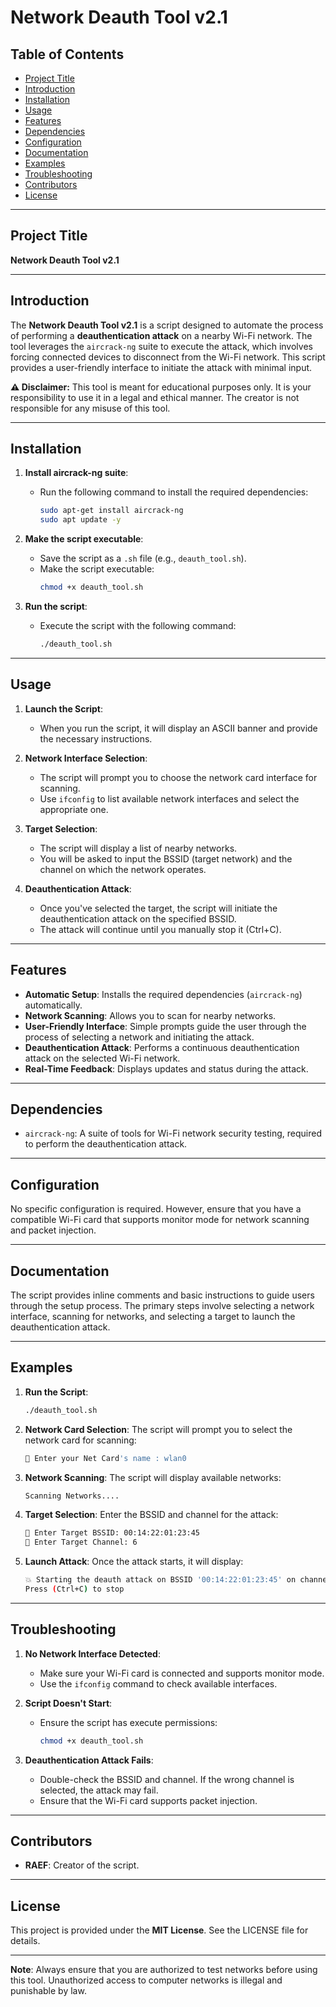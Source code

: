 # Network Deauth Tool v2.1

## Table of Contents

- [Project Title](#project-title)
- [Introduction](#introduction)
- [Installation](#installation)
- [Usage](#usage)
- [Features](#features)
- [Dependencies](#dependencies)
- [Configuration](#configuration)
- [Documentation](#documentation)
- [Examples](#examples)
- [Troubleshooting](#troubleshooting)
- [Contributors](#contributors)
- [License](#license)

---

## Project Title

**Network Deauth Tool v2.1**

---

## Introduction

The **Network Deauth Tool v2.1** is a script designed to automate the process of performing a **deauthentication attack** on a nearby Wi-Fi network. The tool leverages the `aircrack-ng` suite to execute the attack, which involves forcing connected devices to disconnect from the Wi-Fi network. This script provides a user-friendly interface to initiate the attack with minimal input.

**⚠️ Disclaimer:** This tool is meant for educational purposes only. It is your responsibility to use it in a legal and ethical manner. The creator is not responsible for any misuse of this tool.

---

## Installation

1. **Install aircrack-ng suite**:
   - Run the following command to install the required dependencies:
     ```bash
     sudo apt-get install aircrack-ng
     sudo apt update -y
     ```

2. **Make the script executable**:
   - Save the script as a `.sh` file (e.g., `deauth_tool.sh`).
   - Make the script executable:
     ```bash
     chmod +x deauth_tool.sh
     ```

3. **Run the script**:
   - Execute the script with the following command:
     ```bash
     ./deauth_tool.sh
     ```

---

## Usage

1. **Launch the Script**:
   - When you run the script, it will display an ASCII banner and provide the necessary instructions.

2. **Network Interface Selection**:
   - The script will prompt you to choose the network card interface for scanning.
   - Use `ifconfig` to list available network interfaces and select the appropriate one.

3. **Target Selection**:
   - The script will display a list of nearby networks.
   - You will be asked to input the BSSID (target network) and the channel on which the network operates.

4. **Deauthentication Attack**:
   - Once you've selected the target, the script will initiate the deauthentication attack on the specified BSSID.
   - The attack will continue until you manually stop it (Ctrl+C).

---

## Features

- **Automatic Setup**: Installs the required dependencies (`aircrack-ng`) automatically.
- **Network Scanning**: Allows you to scan for nearby networks.
- **User-Friendly Interface**: Simple prompts guide the user through the process of selecting a network and initiating the attack.
- **Deauthentication Attack**: Performs a continuous deauthentication attack on the selected Wi-Fi network.
- **Real-Time Feedback**: Displays updates and status during the attack.

---

## Dependencies

- `aircrack-ng`: A suite of tools for Wi-Fi network security testing, required to perform the deauthentication attack.

---

## Configuration

No specific configuration is required. However, ensure that you have a compatible Wi-Fi card that supports monitor mode for network scanning and packet injection.

---

## Documentation

The script provides inline comments and basic instructions to guide users through the setup process. The primary steps involve selecting a network interface, scanning for networks, and selecting a target to launch the deauthentication attack.

---

## Examples

1. **Run the Script**:
   ```bash
   ./deauth_tool.sh
   ```

2. **Network Card Selection**:
   The script will prompt you to select the network card for scanning:
   ```bash
   🔧 Enter your Net Card's name : wlan0
   ```

3. **Network Scanning**:
   The script will display available networks:
   ```bash
   Scanning Networks....
   ```

4. **Target Selection**:
   Enter the BSSID and channel for the attack:
   ```bash
   🎯 Enter Target BSSID: 00:14:22:01:23:45
   📡 Enter Target Channel: 6
   ```

5. **Launch Attack**:
   Once the attack starts, it will display:
   ```bash
   💥 Starting the deauth attack on BSSID '00:14:22:01:23:45' on channel '6' ..
   Press (Ctrl+C) to stop
   ```

---

## Troubleshooting

1. **No Network Interface Detected**:
   - Make sure your Wi-Fi card is connected and supports monitor mode.
   - Use the `ifconfig` command to check available interfaces.

2. **Script Doesn't Start**:
   - Ensure the script has execute permissions:
     ```bash
     chmod +x deauth_tool.sh
     ```

3. **Deauthentication Attack Fails**:
   - Double-check the BSSID and channel. If the wrong channel is selected, the attack may fail.
   - Ensure that the Wi-Fi card supports packet injection.

---

## Contributors

- **RAEF**: Creator of the script.

---

## License

This project is provided under the **MIT License**. See the LICENSE file for details.

---

**Note**: Always ensure that you are authorized to test networks before using this tool. Unauthorized access to computer networks is illegal and punishable by law.

